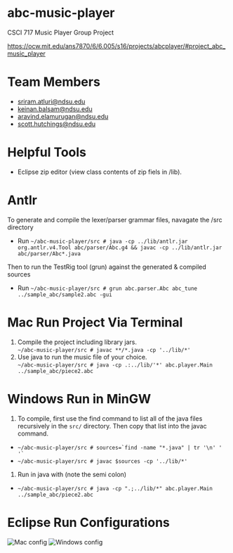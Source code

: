 # abc-music-player
CSCI 717 Music Player Group Project

https://ocw.mit.edu/ans7870/6/6.005/s16/projects/abcplayer/#project_abc_music_player

# Team Members
* sriram.atluri@ndsu.edu
* keinan.balsam@ndsu.edu
* aravind.elamurugan@ndsu.edu
* scott.hutchings@ndsu.edu

# Helpful Tools
* Eclipse zip editor (view class contents of zip fiels in /lib).

# Antlr
To generate and compile the lexer/parser grammar files, navagate the /src directory       
* Run `~/abc-music-player/src # java -cp ../lib/antlr.jar org.antlr.v4.Tool abc/parser/Abc.g4 && javac -cp ../lib/antlr.jar abc/parser/Abc*.java`    

Then to run the TestRig tool (grun) against the generated & compiled sources 
* Run `~/abc-music-player/src # grun abc.parser.Abc abc_tune ../sample_abc/sample2.abc -gui`

# Mac Run Project Via Terminal
1. Compile the project including library jars.   
`~/abc-music-player/src # javac **/*.java -cp '../lib/*'`
1. Use java to run the music file of your choice.  
`~/abc-music-player/src # java -cp .:../lib/'*' abc.player.Main ../sample_abc/piece2.abc`

# Windows Run in MinGW
1. To compile, first use the find command to list all of the java files recursively in the `src/` directory. Then copy that list into the javac command.
* ```~/abc-music-player/src # sources=`find -name "*.java" | tr '\n' ' '` ```
* `~/abc-music-player/src # javac $sources -cp '../lib/*'`
1. Run in java with (note the semi colon)
* `~/abc-music-player/src # java -cp ".;../lib/*" abc.player.Main ../sample_abc/piece2.abc`

# Eclipse Run Configurations
![Mac config](./resources/mac_run_configruation.png)
![Windows config](resources/windows_run_configruation.png)